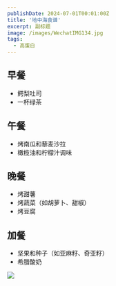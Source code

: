 ```yaml
---
publishDate: 2024-07-01T00:01:00Z
title: '地中海食谱'
excerpt: 副标题
image: /images/WechatIMG134.jpg
tags:
  - 高蛋白
---
```


## 早餐
- 鳄梨吐司
- 一杯绿茶

## 午餐
- 烤南瓜和藜麦沙拉
- 橄榄油和柠檬汁调味

## 晚餐
- 烤甜薯
- 烤蔬菜（如胡萝卜、甜椒）
- 烤豆腐

## 加餐
- 坚果和种子（如亚麻籽、奇亚籽）
- 希腊酸奶

![](/images/WechatIMG132.jpg)

